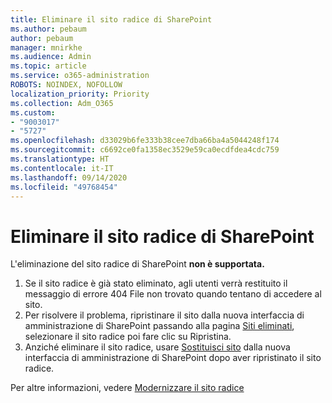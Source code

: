 ```yaml
---
title: Eliminare il sito radice di SharePoint
ms.author: pebaum
author: pebaum
manager: mnirkhe
ms.audience: Admin
ms.topic: article
ms.service: o365-administration
ROBOTS: NOINDEX, NOFOLLOW
localization_priority: Priority
ms.collection: Adm_O365
ms.custom:
- "9003017"
- "5727"
ms.openlocfilehash: d33029b6fe333b38cee7dba66ba4a5044248f174
ms.sourcegitcommit: c6692ce0fa1358ec3529e59ca0ecdfdea4cdc759
ms.translationtype: HT
ms.contentlocale: it-IT
ms.lasthandoff: 09/14/2020
ms.locfileid: "49768454"
---
```

# <a name="delete-the-sharepoint-root-site"></a>Eliminare il sito radice di SharePoint

L'eliminazione del sito radice di SharePoint **non è supportata.**

1.  Se il sito radice è già stato eliminato, agli utenti verrà restituito il messaggio di errore 404 File non trovato quando tentano di accedere al sito.
2.  Per risolvere il problema, ripristinare il sito dalla nuova interfaccia di amministrazione di SharePoint passando alla pagina [Siti eliminati](https://admin.microsoft.com/sharepoint?page=recycleBin&modern=true), selezionare il sito radice poi fare clic su Ripristina.
3.  Anziché eliminare il sito radice, usare [Sostituisci sito](https://docs.microsoft.com/sharepoint/modern-root-site#replace-your-root-site)  dalla nuova interfaccia di amministrazione di SharePoint dopo aver ripristinato il sito radice.

Per altre informazioni, vedere [Modernizzare il sito radice](https://docs.microsoft.com/sharepoint/modern-root-site)